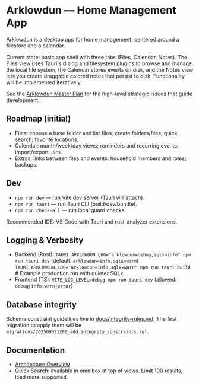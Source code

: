 # Arklowdun — Home Management App

Arklowdun is a desktop app for home management, centered around a filestore and a calendar.

Current state: basic app shell with three tabs (Files, Calendar, Notes). The Files view uses Tauri's dialog and filesystem plugins to browse and manage the local file system, the Calendar stores events on disk, and the Notes view lets you create draggable colored notes that persist to disk. Functionality will be implemented iteratively.

See the [Arklowdun Master Plan](docs/master-plan.md) for the high-level strategic issues that guide development.

## Roadmap (initial)

- Files: choose a base folder and list files; create folders/files; quick search; favorite locations.
- Calendar: month/week/day views; reminders and recurring events; import/export `.ics`.
- Extras: links between files and events; household members and roles; backups.

## Dev

- `npm run dev` — run Vite dev server (Tauri will attach).
- `npm run tauri` — run Tauri CLI (build/dev/bundle).
- `npm run check-all` — run local guard checks.

Recommended IDE: VS Code with Tauri and rust-analyzer extensions.

## Logging & Verbosity

- Backend (Rust):
  `TAURI_ARKLOWDUN_LOG="arklowdun=debug,sqlx=info" npm run tauri dev`
  (default: `arklowdun=info,sqlx=warn`)
  `TAURI_ARKLOWDUN_LOG="arklowdun=info,sqlx=warn" npm run tauri build` # Example production run with quieter SQLx
- Frontend (TS):
  `VITE_LOG_LEVEL=debug npm run tauri dev`
  (allowed: `debug|info|warn|error`)

## Database integrity

Schema constraint guidelines live in [docs/integrity-rules.md](docs/integrity-rules.md).
The first migration to apply them will be
`migrations/202509021200_add_integrity_constraints.sql`.

## Documentation

- [Architecture Overview](docs/architecture/1-overview.md)
- Quick Search: available in omnibox at top of views. Limit 100 results, load more supported.
